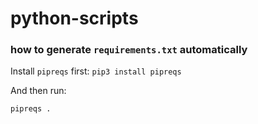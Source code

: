 # python-scripts

### how to generate `requirements.txt` automatically

Install `pipreqs` first: `pip3 install pipreqs`

And then run:

```bash
pipreqs .
```
